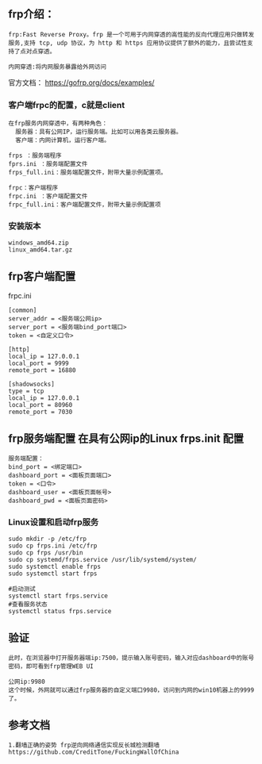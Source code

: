 
## frp介绍：
```
frp:Fast Reverse Proxy。frp 是一个可用于内网穿透的高性能的反向代理应用只做转发服务,支持 tcp, udp 协议，为 http 和 https 应用协议提供了额外的能力，且尝试性支持了点对点穿透。

内网穿透:将内网服务暴露给外网访问
```
官方文档：
https://gofrp.org/docs/examples/

### 客户端frpc的配置，c就是client
```
在frp服务内网穿透中，有两种角色：
  服务器：具有公网IP，运行服务端。比如可以用各类云服务器。
  客户端：内网计算机，运行客户端。

frps ：服务端程序
fprs.ini ：服务端配置文件
frps_full.ini：服务端配置文件，附带大量示例配置项。

frpc：客户端程序
frpc.ini ：客户端配置文件
frpc_full.ini：客户端配置文件，附带大量示例配置项
```

### 安装版本
```
windows_amd64.zip
linux_amd64.tar.gz
```


## frp客户端配置
frpc.ini
```
[common]
server_addr = <服务端公网ip>
server_port = <服务端bind_port端口>
token = <自定义口令>

[http]
local_ip = 127.0.0.1
local_port = 9999
remote_port = 16880

[shadowsocks]
type = tcp
local_ip = 127.0.0.1
local_port = 80960
remote_port = 7030
```

## frp服务端配置 在具有公网ip的Linux frps.init 配置
```
服务端配置：
bind_port = <绑定端口>
dashboard_port = <面板页面端口>
token = <口令>
dashboard_user = <面板页面帐号>
dashboard_pwd = <面板页面密码>
```

### Linux设置和启动frp服务
```
sudo mkdir -p /etc/frp
sudo cp frps.ini /etc/frp
sudo cp frps /usr/bin
sudo cp systemd/frps.service /usr/lib/systemd/system/
sudo systemctl enable frps
sudo systemctl start frps

#启动测试
systemctl start frps.service
#查看服务状态
systemctl status frps.service
```

## 验证
```
此时，在浏览器中打开服务器端ip:7500，提示输入账号密码，输入对应dashboard中的账号密码，即可看到frp管理WEB UI

公网ip:9980
这个时候，外网就可以通过frp服务器的自定义端口9980，访问到内网的win10机器上的9999了。
```

## 参考文档
```
1.翻墙正确的姿势 frp逆向网络通信实现反长城检测翻墙
https://github.com/CreditTone/FuckingWallOfChina
```
